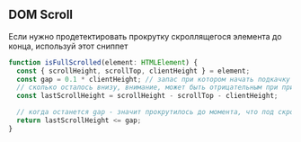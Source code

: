 ## DOM Scroll

Если нужно продетектировать прокрутку скроллящегося элемента до конца, используй этот сниппет

```typescript
function isFullScrolled(element: HTMLElement) {
  const { scrollHeight, scrollTop, clientHeight } = element;
  const gap = 0.1 * clientHeight; // запас при котором начать подкачку
  // сколько осталось внизу, внимание, может быть отрицательным при приближении
  const lastScrollHeight = scrollHeight - scrollTop - clientHeight;

  // когда останется gap - значит прокрутилось до момента, что под скроллом остался gap
  return lastScrollHeight <= gap;
}
```